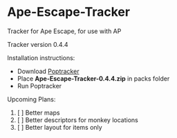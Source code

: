 # Ape-Escape-Tracker

Tracker for Ape Escape, for use with AP

Tracker version 0.4.4

Installation instructions:

- Download [Poptracker](https://github.com/black-sliver/PopTracker/releases)
- Place **Ape-Escape-Tracker-0.4.4.zip** in packs folder
- Run Poptracker

Upcoming Plans:
1. [ ] Better maps
2. [ ] Better descriptors for monkey locations
3. [ ] Better layout for items only
